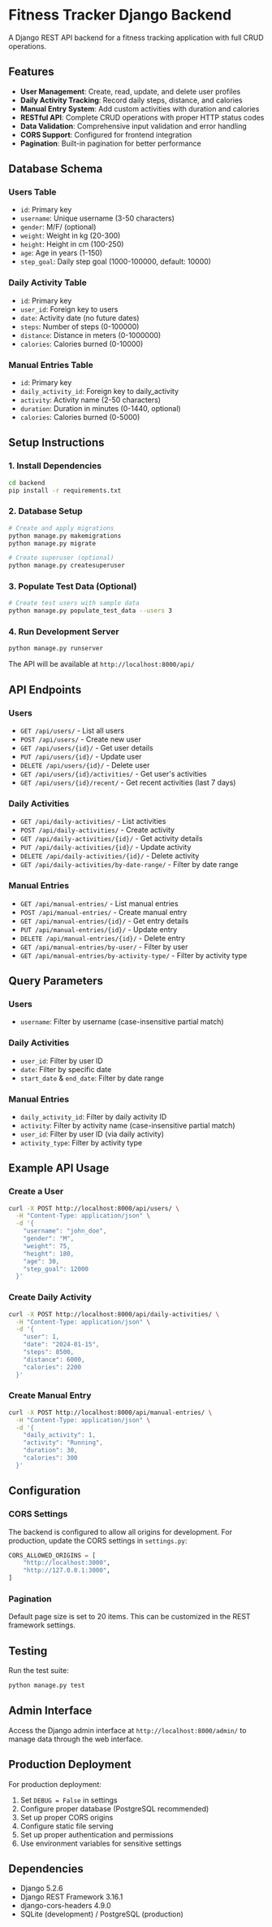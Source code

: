 # Fitness Tracker Django Backend

A Django REST API backend for a fitness tracking application with full CRUD operations.

## Features

- **User Management**: Create, read, update, and delete user profiles
- **Daily Activity Tracking**: Record daily steps, distance, and calories
- **Manual Entry System**: Add custom activities with duration and calories
- **RESTful API**: Complete CRUD operations with proper HTTP status codes
- **Data Validation**: Comprehensive input validation and error handling
- **CORS Support**: Configured for frontend integration
- **Pagination**: Built-in pagination for better performance

## Database Schema

### Users Table

- `id`: Primary key
- `username`: Unique username (3-50 characters)
- `gender`: M/F/ (optional)
- `weight`: Weight in kg (20-300)
- `height`: Height in cm (100-250)
- `age`: Age in years (1-150)
- `step_goal`: Daily step goal (1000-100000, default: 10000)

### Daily Activity Table

- `id`: Primary key
- `user_id`: Foreign key to users
- `date`: Activity date (no future dates)
- `steps`: Number of steps (0-100000)
- `distance`: Distance in meters (0-1000000)
- `calories`: Calories burned (0-10000)

### Manual Entries Table

- `id`: Primary key
- `daily_activity_id`: Foreign key to daily_activity
- `activity`: Activity name (2-50 characters)
- `duration`: Duration in minutes (0-1440, optional)
- `calories`: Calories burned (0-5000)

## Setup Instructions

### 1. Install Dependencies

```bash
cd backend
pip install -r requirements.txt
```

### 2. Database Setup

```bash
# Create and apply migrations
python manage.py makemigrations
python manage.py migrate

# Create superuser (optional)
python manage.py createsuperuser
```

### 3. Populate Test Data (Optional)

```bash
# Create test users with sample data
python manage.py populate_test_data --users 3
```

### 4. Run Development Server

```bash
python manage.py runserver
```

The API will be available at `http://localhost:8000/api/`

## API Endpoints

### Users

- `GET /api/users/` - List all users
- `POST /api/users/` - Create new user
- `GET /api/users/{id}/` - Get user details
- `PUT /api/users/{id}/` - Update user
- `DELETE /api/users/{id}/` - Delete user
- `GET /api/users/{id}/activities/` - Get user's activities
- `GET /api/users/{id}/recent/` - Get recent activities (last 7 days)

### Daily Activities

- `GET /api/daily-activities/` - List activities
- `POST /api/daily-activities/` - Create activity
- `GET /api/daily-activities/{id}/` - Get activity details
- `PUT /api/daily-activities/{id}/` - Update activity
- `DELETE /api/daily-activities/{id}/` - Delete activity
- `GET /api/daily-activities/by-date-range/` - Filter by date range

### Manual Entries

- `GET /api/manual-entries/` - List manual entries
- `POST /api/manual-entries/` - Create manual entry
- `GET /api/manual-entries/{id}/` - Get entry details
- `PUT /api/manual-entries/{id}/` - Update entry
- `DELETE /api/manual-entries/{id}/` - Delete entry
- `GET /api/manual-entries/by-user/` - Filter by user
- `GET /api/manual-entries/by-activity-type/` - Filter by activity type

## Query Parameters

### Users

- `username`: Filter by username (case-insensitive partial match)

### Daily Activities

- `user_id`: Filter by user ID
- `date`: Filter by specific date
- `start_date` & `end_date`: Filter by date range

### Manual Entries

- `daily_activity_id`: Filter by daily activity ID
- `activity`: Filter by activity name (case-insensitive partial match)
- `user_id`: Filter by user ID (via daily activity)
- `activity_type`: Filter by activity type

## Example API Usage

### Create a User

```bash
curl -X POST http://localhost:8000/api/users/ \
  -H "Content-Type: application/json" \
  -d '{
    "username": "john_doe",
    "gender": "M",
    "weight": 75,
    "height": 180,
    "age": 30,
    "step_goal": 12000
  }'
```

### Create Daily Activity

```bash
curl -X POST http://localhost:8000/api/daily-activities/ \
  -H "Content-Type: application/json" \
  -d '{
    "user": 1,
    "date": "2024-01-15",
    "steps": 8500,
    "distance": 6000,
    "calories": 2200
  }'
```

### Create Manual Entry

```bash
curl -X POST http://localhost:8000/api/manual-entries/ \
  -H "Content-Type: application/json" \
  -d '{
    "daily_activity": 1,
    "activity": "Running",
    "duration": 30,
    "calories": 300
  }'
```

## Configuration

### CORS Settings

The backend is configured to allow all origins for development. For production, update the CORS settings in `settings.py`:

```python
CORS_ALLOWED_ORIGINS = [
    "http://localhost:3000",
    "http://127.0.0.1:3000",
]
```

### Pagination

Default page size is set to 20 items. This can be customized in the REST framework settings.

## Testing

Run the test suite:

```bash
python manage.py test
```

## Admin Interface

Access the Django admin interface at `http://localhost:8000/admin/` to manage data through the web interface.

## Production Deployment

For production deployment:

1. Set `DEBUG = False` in settings
2. Configure proper database (PostgreSQL recommended)
3. Set up proper CORS origins
4. Configure static file serving
5. Set up proper authentication and permissions
6. Use environment variables for sensitive settings

## Dependencies

- Django 5.2.6
- Django REST Framework 3.16.1
- django-cors-headers 4.9.0
- SQLite (development) / PostgreSQL (production)
